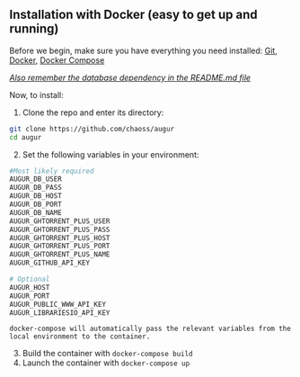 Installation with Docker (easy to get up and running)
-----------------------------------------------------
Before we begin, make sure you have everything you need installed: [Git](https://git-scm.com/downloads), [Docker](https://www.docker.com/community-edition), [Docker Compose](https://docs.docker.com/compose/install/)

[*Also remember the database dependency in the README.md file*](http://ghtorrent.org/msr14.html)

Now, to install:

1.  Clone the repo and enter its directory:

```bash
git clone https://github.com/chaoss/augur
cd augur
```

2.  Set the following variables in your environment:

```bash
#Most likely required
AUGUR_DB_USER
AUGUR_DB_PASS
AUGUR_DB_HOST
AUGUR_DB_PORT
AUGUR_DB_NAME
AUGUR_GHTORRENT_PLUS_USER
AUGUR_GHTORRENT_PLUS_PASS
AUGUR_GHTORRENT_PLUS_HOST
AUGUR_GHTORRENT_PLUS_PORT
AUGUR_GHTORRENT_PLUS_NAME
AUGUR_GITHUB_API_KEY

# Optional
AUGUR_HOST
AUGUR_PORT
AUGUR_PUBLIC_WWW_API_KEY
AUGUR_LIBRARIESIO_API_KEY
```

    docker-compose will automatically pass the relevant variables from the local environment to the container.


3.  Build the container with `docker-compose build`
4.  Launch the container with `docker-compose up`


